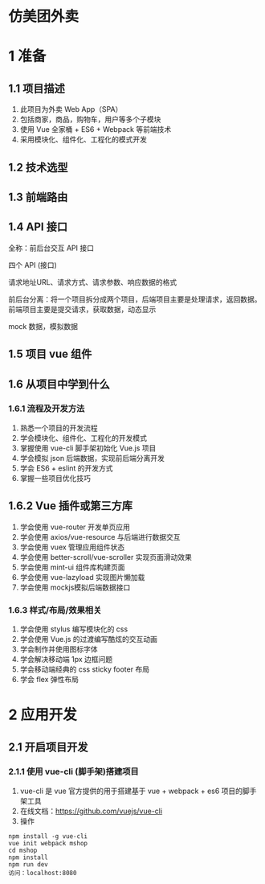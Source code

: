 # 仿美团外卖

# 1 准备

## 1.1 项目描述

1. 此项目为外卖 Web App（SPA）
2. 包括商家，商品，购物车，用户等多个子模块
3. 使用 Vue 全家桶 + ES6 + Webpack 等前端技术
4. 采用模块化、组件化、工程化的模式开发

## 1.2 技术选型



## 1.3 前端路由

## 1.4 API 接口

全称：前后台交互 API 接口

四个 API (接口)

请求地址URL、请求方式、请求参数、响应数据的格式

前后台分离：将一个项目拆分成两个项目，后端项目主要是处理请求，返回数据。前端项目主要是提交请求，获取数据，动态显示

mock 数据，模拟数据

## 1.5 项目 vue 组件





## 1.6 从项目中学到什么

### 1.6.1 流程及开发方法

1. 熟悉一个项目的开发流程
2. 学会模块化、组件化、工程化的开发模式
3. 掌握使用 vue-cli 脚手架初始化 Vue.js 项目
4. 学会模拟 json 后端数据，实现前后端分离开发
5. 学会 ES6 + eslint 的开发方式
6. 掌握一些项目优化技巧

## 1.6.2 Vue 插件或第三方库

1. 学会使用 vue-router 开发单页应用
2. 学会使用 axios/vue-resource 与后端进行数据交互
3. 学会使用 vuex 管理应用组件状态
4. 学会使用 better-scroll/vue-scroller 实现页面滑动效果
5. 学会使用 mint-ui 组件库构建页面
6. 学会使用 vue-lazyload 实现图片懒加载
7. 学会使用 mockjs模拟后端数据接口

### 1.6.3 样式/布局/效果相关

1. 学会使用 stylus 编写模块化的 css
2. 学会使用  Vue.js 的过渡编写酷炫的交互动画
3. 学会制作并使用图标字体
4. 学会解决移动端 1px 边框问题
5. 学会移动端经典的 css sticky footer 布局
6. 学会 flex 弹性布局

# 2 应用开发

## 2.1 开启项目开发

### 2.1.1 使用 vue-cli (脚手架)搭建项目

1. vue-cli 是 vue 官方提供的用于搭建基于 vue + webpack + es6 项目的脚手架工具
2. 在线文档：https://github.com/vuejs/vue-cli
3. 操作

```````
npm install -g vue-cli
vue init webpack mshop
cd mshop
npm install
npm run dev
访问：localhost:8080
```````














